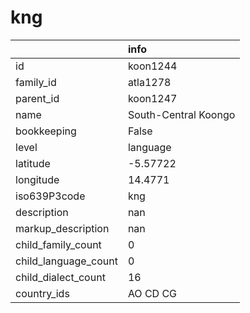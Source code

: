 # kng
|                      | info                 |
|:---------------------|:---------------------|
| id                   | koon1244             |
| family_id            | atla1278             |
| parent_id            | koon1247             |
| name                 | South-Central Koongo |
| bookkeeping          | False                |
| level                | language             |
| latitude             | -5.57722             |
| longitude            | 14.4771              |
| iso639P3code         | kng                  |
| description          | nan                  |
| markup_description   | nan                  |
| child_family_count   | 0                    |
| child_language_count | 0                    |
| child_dialect_count  | 16                   |
| country_ids          | AO CD CG             |